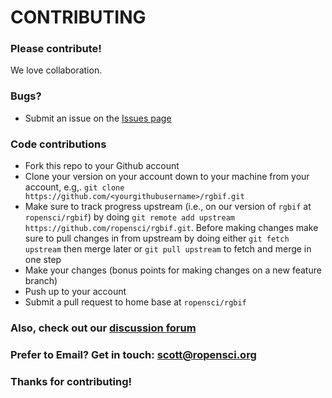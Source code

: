# CONTRIBUTING #

### Please contribute!

We love collaboration.

### Bugs?

* Submit an issue on the [Issues page](https://github.com/ropensci/rgbif/issues)

### Code contributions

* Fork this repo to your Github account
* Clone your version on your account down to your machine from your account, e.g,. `git clone https://github.com/<yourgithubusername>/rgbif.git`
* Make sure to track progress upstream (i.e., on our version of `rgbif` at `ropensci/rgbif`) by doing `git remote add upstream https://github.com/ropensci/rgbif.git`. Before making changes make sure to pull changes in from upstream by doing either `git fetch upstream` then merge later or `git pull upstream` to fetch and merge in one step
* Make your changes (bonus points for making changes on a new feature branch)
* Push up to your account
* Submit a pull request to home base at `ropensci/rgbif`

### Also, check out our [discussion forum](https://discuss.ropensci.org)

### Prefer to Email? Get in touch: [scott@ropensci.org](mailto:scott@ropensci.org)

### Thanks for contributing!

